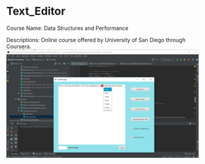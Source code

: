 # Text_Editor


Course Name: Data Structures and Performance

Descriptions: Online course offered by University of San Diego through Coursera.
![alt tag](TextEditor_pic.jpg)
